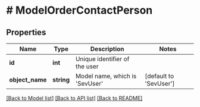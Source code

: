 # # ModelOrderContactPerson

## Properties

Name | Type | Description | Notes
------------ | ------------- | ------------- | -------------
**id** | **int** | Unique identifier of the user |
**object_name** | **string** | Model name, which is &#39;SevUser&#39; | [default to 'SevUser']

[[Back to Model list]](../../README.md#models) [[Back to API list]](../../README.md#endpoints) [[Back to README]](../../README.md)
